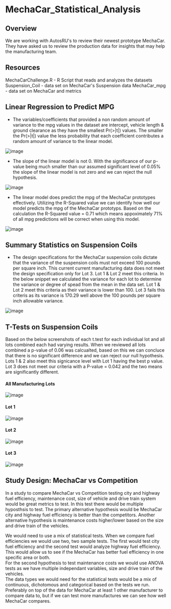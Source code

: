 # MechaCar_Statistical_Analysis

## Overview
We are working with AutosRU's to review their newest prototype MechaCar.  They have asked us to review the production data for insights that may help the manufacturing team.

## Resources
MechaCarChallenge.R - R Script that reads and analyzes the datasets
Suspension_Coil - data set on MechaCar's Suspension data
MechaCar_mpg - data set on MechaCar and metrics


## Linear Regression to Predict MPG
- The variables/coefficients that provided a non random amount of variance to the mpg values in the dataset are intercept, vehicle length & ground clearance as they have the smallest Pr(>|t|) values.  The smaller the Pr(>|t|) value the less probability that each coefficient contributes a random amount of variance to the linear model.

![image](https://user-images.githubusercontent.com/109490755/216794574-69cc356d-e673-4110-9fa8-75abb2402c9f.png)

- The slope of the linear model is not 0. With the significance of our p-value being much smaller than our assumed significant level of 0.05% the slope of the linear model is not zero and we can reject the null hypothesis.

![image](https://user-images.githubusercontent.com/109490755/216794746-0875a378-49dc-4ee4-b4b6-26c208e2fb05.png)

-  The linear model does predict the mpg of the MechaCar prototypes effectively. Utilizing the R-Squared value we can identify how well our model predicts the mpg of the MechaCar prototyps. Based on the calculation the R-Squared value = 0.71 which means appoximately 71% of all mpg predictions will be correct when using this model.
  
![image](https://user-images.githubusercontent.com/109490755/216794947-1afeaa59-bff2-4d0a-84bf-69d16a980095.png)

## Summary Statistics on Suspension Coils
- The design specifications for the MechaCar suspension coils dictate that the variance of the suspension coils must not exceed 100 pounds per square inch. This current current manufacturing data does not meet the design specification only for Lot 3.  Lot 1 & Lot 2 meet this criteria.  In the below snippet we calculated the variance for each lot to determine the variance or degree of spead from the mean in the data set. Lot 1 & Lot 2 meet this criteria as their variance is lower than 100.  Lot 3 fails this criteris as its variance is 170.29 well above the 100 pounds per square inch allowable variance.  

![image](https://user-images.githubusercontent.com/109490755/216795647-2d616751-ebcb-4253-bee4-ada400dacd75.png)

## T-Tests on Suspension Coils
Based on the below screenshots of each t.test for each individual lot and all lots combined each had varying results.  When we reviewed all lots combined a p-value of 0.06 was calcualted,  based on this we can concluce that there is no significant difference and we can reject our null hypothesis. Lots 1 & 2 also meet this signicance level with Lot 1 having the best p value.  Lot 3 does not meet our criteria with a P-value = 0.042 and the two means are significantly different.   

#### All Manufacturing Lots
![image](https://user-images.githubusercontent.com/109490755/216797398-7daaa88d-c805-4cdd-be8f-26968cb7c2ff.png)
#### Lot 1
![image](https://user-images.githubusercontent.com/109490755/216797405-e8598175-1834-499e-9ffc-39924d59b3bb.png)
#### Lot 2
![image](https://user-images.githubusercontent.com/109490755/216797411-8c5fef3d-7f00-4b30-b112-bbe4d45eb4ea.png)
#### Lot 3
![image](https://user-images.githubusercontent.com/109490755/216797424-5e910079-a793-4fac-a50b-0002f9de711a.png)

## Study Design: MechaCar vs Competition
In a study to compare MechaCar vs Competition testing city and highway fuel efficiency, maintenance cost, size of vehicle and drive train system would be great metrics to test.  In this test there would be multiple hyposthsis to test.  The primary alternative hypothesis would be MechaCar city and highway fuel efficiency is better than the competitors.  Another alternative hypothesis is maintenance costs higher/lower based on the size and drive train of the vehicles.

We would need to use a mix of statistical tests.  When we compare fuel efficiencies we would use two, two sample tests.  The first would test city fuel efficiency and the second test would analyze highway fuel efficiency. This would allow us to see if the MechaCar has better fuel efficiency in one specific area or both.  
For the second hypothesis to test maintenance costs we would use ANOVA tests as we have multiple independant variables,  size and drive train of the vehicles.  
The data types we would need for the statistical tests would be a mix of continuous, dichotomous and categorical based on the tests we run.  Preferably on top of the data for MechaCar at least 1 other manufacturer to compare data to,  but if we can test more manufactures we can see how well MechaCar compares.
